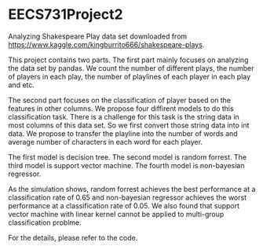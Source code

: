 # EECS731Project2
Analyzing Shakespeare Play data set downloaded from https://www.kaggle.com/kingburrito666/shakespeare-plays.

This project contains two parts. The first part mainly focuses on analyzing the data set by pandas. We count the number of different plays, the number of players in each play, the number of playlines of each player in each play and etc. 

The second part focuses on the classification of player based on the features in other columns. We propose four diffirent models to do this classification task. 
There is a challenge for this task is the string data in most columns of this data set. So we first convert those string data into int data. We propose to transfer the playline into the number of words  and average number of characters in each word for each player. 

The first model is decision tree. 
The second model is random forrest.
The third model is support vector machine.
The fourth model is non-bayesian regressor.

As the simulation shows, random forrest achieves the best performance at a classification rate of 0.65 and non-bayesian regressor achieves the worst performance at a classification rate of 0.05. We also found that support vector machine with linear kernel cannot be applied to multi-group classification problme. 

For the details, please refer to the code. 
